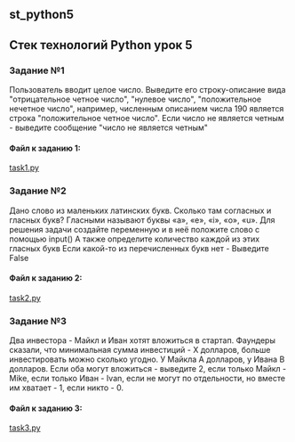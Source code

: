 ## st_python5
## Стек технологий Python урок 5

### Задание №1

Пользователь вводит целое число. Выведите его строку-описание вида "отрицательное четное число", "нулевое число", "положительное нечетное число", например, численным описанием числа 190 является строка "положительное четное число". Если число не является четным - выведите сообщение "число не является четным"

####  Файл к заданию 1: 
[task1.py](https://github.com/s-getmanov/st_python5/blob/main/task1.py)


### Задание №2

Дано слово из маленьких латинских букв. Сколько там согласных и гласных букв? Гласными называют буквы «a», «e», «i», «o», «u».
Для решения задачи создайте переменную и в неё положите слово с помощью input()
А также определите количество каждой из этих гласных букв Если какой-то из перечисленных букв нет - Выведите False

####  Файл к заданию 2: 
[task2.py](https://github.com/s-getmanov/st_python5/blob/main/task2.py)

### Задание №3

Два инвестора - Майкл и Иван хотят вложиться в стартап. Фаундеры сказали, что минимальная сумма инвестиций - X долларов, больше инвестировать можно сколько угодно. 
У Майкла A долларов, у Ивана B долларов. 
Если оба могут вложиться - выведите 2, если только Майкл - Mike, если только Иван - Ivan, если не могут по отдельности, но вместе им хватает - 1, если никто - 0.

####  Файл к заданию 3: 
[task3.py](https://github.com/s-getmanov/st_python5/blob/main/task3.py)


